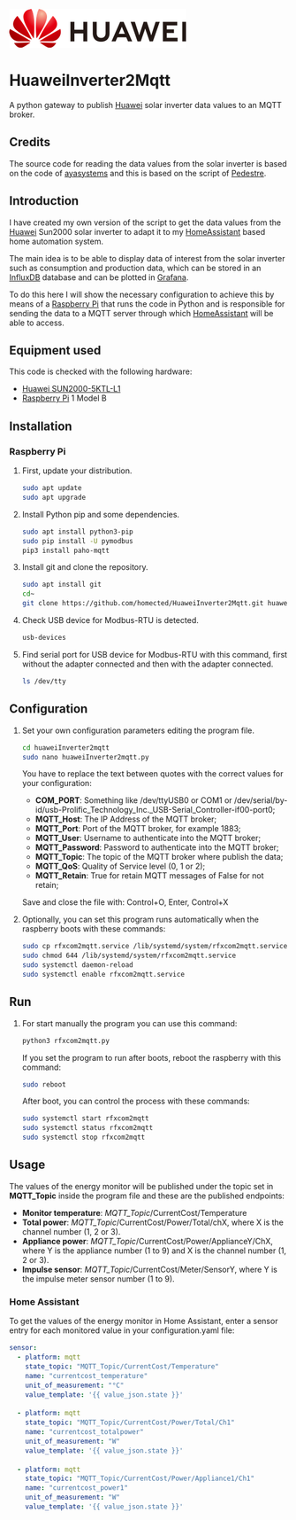 ![huawei logo](logo.png)
# HuaweiInverter2Mqtt
A python gateway to publish [Huawei](https://solar.huawei.com/) solar inverter data values to an MQTT broker.

## Credits
The source code for reading the data values from the solar inverter is based on the code of [ayasystems](https://github.com/ayasystems/Huawei-TCP-Modbus) and this is based on the script of [Pedestre](https://www.dropbox.com/s/9zaa1zexnr6cv60/detalles_modbus-tcp.py?dl=0).

## Introduction
I have created my own version of the script to get the data values from the [Huawei](https://solar.huawei.com/) Sun2000 solar inverter to adapt it to my [HomeAssistant](https://www.home-assistant.io/) based home automation system. 

The main idea is to be able to display data of interest from the solar inverter such as consumption and production data, which can be stored in an [InfluxDB](https://www.influxdata.com/) database and can be plotted in [Grafana](https://grafana.com/).

To do this here I will show the necessary configuration to achieve this by means of a [Raspberry Pi](https://www.raspberrypi.org/) that runs the code in Python and is responsible for sending the data to a MQTT server through which [HomeAssistant](https://www.home-assistant.io/) will be able to access.

## Equipment used

This code is checked with the following hardware:

- [Huawei SUN2000-5KTL-L1](https://solar.huawei.com/en-GB/download?p=%2f-%2fmedia%2fSolar%2fattachment%2fpdf%2feu%2fdatasheet%2fSUN2000-2-6KTL-L1.pdf)
- [Raspberry Pi](https://www.raspberrypi.org/) 1 Model B

## Installation

### Raspberry Pi

1. First, update your distribution.

   ```sh
   sudo apt update
   sudo apt upgrade
   ```
   
2. Install Python pip and some dependencies.

   ```sh
   sudo apt install python3-pip
   sudo pip install -U pymodbus
   pip3 install paho-mqtt
   ```
 
3. Install git and clone the repository.

   ```sh
   sudo apt install git
   cd~
   git clone https://github.com/homected/HuaweiInverter2Mqtt.git huaweiInverter2mqtt
   ```

4. Check USB device for Modbus-RTU is detected.

   ```sh
   usb-devices
   ```

4. Find serial port for USB device for Modbus-RTU with this command, first without the adapter connected and then with the adapter connected.

   ```sh
   ls /dev/tty
   ```

## Configuration

1. Set your own configuration parameters editing the program file.

   ```sh
   cd huaweiInverter2mqtt
   sudo nano huaweiInverter2mqtt.py
   ```

	You have to replace the text between quotes with the correct values for your configuration:
  
  	- **COM_PORT**: Something like /dev/ttyUSB0 or COM1 or /dev/serial/by-id/usb-Prolific_Technology_Inc._USB-Serial_Controller-if00-port0;
  	- **MQTT_Host**: The IP Address of the MQTT broker;
  	- **MQTT_Port**: Port of the MQTT broker, for example 1883;
  	- **MQTT_User**: Username to authenticate into the MQTT broker;
  	- **MQTT_Password**: Password to authenticate into the MQTT broker;
  	- **MQTT_Topic**: The topic of the MQTT broker where publish the data;
  	- **MQTT_QoS**: Quality of Service level (0, 1 or 2);
  	- **MQTT_Retain**: True for retain MQTT messages of False for not retain;

  	Save and close the file with: Control+O, Enter, Control+X
  
  
2. Optionally, you can set this program runs automatically when the raspberry boots with these commands:

   ```sh
   sudo cp rfxcom2mqtt.service /lib/systemd/system/rfxcom2mqtt.service
   sudo chmod 644 /lib/systemd/system/rfxcom2mqtt.service
   sudo systemctl daemon-reload
   sudo systemctl enable rfxcom2mqtt.service
   ```

## Run

1. For start manually the program you can use this command:

   ```sh
   python3 rfxcom2mqtt.py
   ```

	If you set the program to run after boots, reboot the raspberry with this command:

   ```sh
   sudo reboot
   ```
   
	After boot, you can control the process with these commands:

   ```sh
   sudo systemctl start rfxcom2mqtt
   sudo systemctl status rfxcom2mqtt
   sudo systemctl stop rfxcom2mqtt
   ```

## Usage

The values of the energy monitor will be published under the topic set in **MQTT_Topic** inside the program file and these are the published endpoints:

- **Monitor temperature**: *MQTT_Topic*/CurrentCost/Temperature
- **Total power**: *MQTT_Topic*/CurrentCost/Power/Total/chX, where X is the channel number (1, 2 or 3).
- **Appliance power**: *MQTT_Topic*/CurrentCost/Power/ApplianceY/ChX, where Y is the appliance number (1 to 9) and X is the channel number (1, 2 or 3).
- **Impulse sensor**: *MQTT_Topic*/CurrentCost/Meter/SensorY, where Y is the impulse meter sensor number (1 to 9).

### Home Assistant

To get the values of the energy monitor in Home Assistant, enter a sensor entry for each monitored value in your configuration.yaml file:

   ```yaml
   sensor:
     - platform: mqtt
       state_topic: "MQTT_Topic/CurrentCost/Temperature"
       name: "currentcost_temperature"
       unit_of_measurement: "°C"
       value_template: '{{ value_json.state }}'

     - platform: mqtt
       state_topic: "MQTT_Topic/CurrentCost/Power/Total/Ch1"
       name: "currentcost_totalpower"
       unit_of_measurement: "W"
       value_template: '{{ value_json.state }}'
    
     - platform: mqtt
       state_topic: "MQTT_Topic/CurrentCost/Power/Appliance1/Ch1"
       name: "currentcost_power1"
       unit_of_measurement: "W"
       value_template: '{{ value_json.state }}'
   ```
